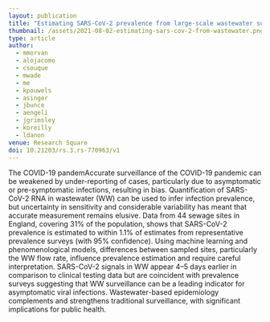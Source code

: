 ```yaml
---
layout: publication
title: "Estimating SARS-CoV-2 prevalence from large-scale wastewater surveillance: insights from combined analysis of 44 sites in England"
thumbnail: /assets/2021-08-02-estimating-sars-cov-2-from-wastewater.png
type: article
author:
  - mmorvan
  - alojacomo
  - csouque
  - mwade
  - me
  - kpouwels
  - asinger
  - jbunce
  - aengeli
  - jgrimsley
  - koreilly
  - ldanon
venue: Research Square
doi: 10.21203/rs.3.rs-770963/v1
---
```


The COVID-19 pandemAccurate surveillance of the COVID-19 pandemic can be weakened by under-reporting of cases, particularly due to asymptomatic or pre-symptomatic infections, resulting in bias. Quantification of SARS-CoV-2 RNA in wastewater (WW) can be used to infer infection prevalence, but uncertainty in sensitivity and considerable variability has meant that accurate measurement remains elusive. Data from 44 sewage sites in England, covering 31% of the population, shows that SARS-CoV-2 prevalence is estimated to within 1.1% of estimates from representative prevalence surveys (with 95% confidence). Using machine learning and phenomenological models, differences between sampled sites, particularly the WW flow rate, influence prevalence estimation and require careful interpretation. SARS-CoV-2 signals in WW appear 4–5 days earlier in comparison to clinical testing data but are coincident with prevalence surveys suggesting that WW surveillance can be a leading indicator for asymptomatic viral infections. Wastewater-based epidemiology complements and strengthens traditional surveillance, with significant implications for public health.
